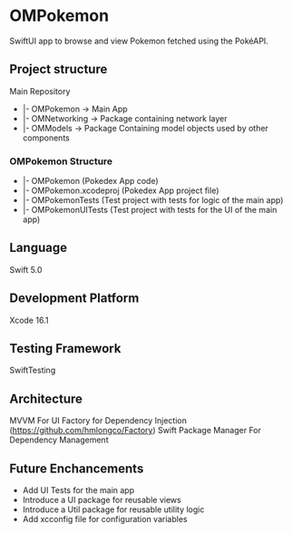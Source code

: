 # OMPokemon
SwiftUI app to browse and view Pokemon fetched using the PokéAPI.

## Project structure

Main Repository
 - |- OMPokemon                   -> Main App
 - |- OMNetworking                -> Package containing network layer
 - |- OMModels                    -> Package Containing model objects used by other components

### OMPokemon Structure

- |- OMPokemon (Pokedex App code)
- |- OMPokemon.xcodeproj (Pokedex App project file)
- |- OMPokemonTests (Test project with tests for logic of the main app)
- |- OMPokemonUITests (Test project with tests for the UI of the main app)

## Language
Swift 5.0

## Development Platform
Xcode 16.1

## Testing Framework
SwiftTesting

## Architecture

MVVM For UI
Factory for Dependency Injection (https://github.com/hmlongco/Factory)
Swift Package Manager For Dependency Management


## Future Enchancements

- Add UI Tests for the main app
- Introduce a UI package for reusable views
- Introduce a Util package for reusable utility logic
- Add xcconfig file for configuration variables

